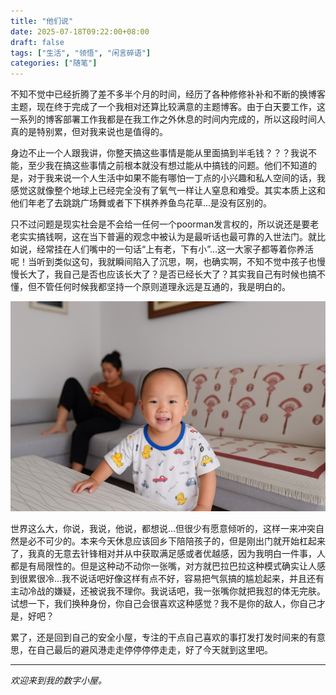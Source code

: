 ```yaml
---
title: "他们说"
date: 2025-07-18T09:22:00+08:00
draft: false
tags: ["生活", "领悟", "闲言碎语"]
categories: ["随笔"]
---
```


不知不觉中已经折腾了差不多半个月的时间，经历了各种修修补补和不断的换博客主题，现在终于完成了一个我相对还算比较满意的主题博客。由于白天要工作，这一系列的博客部署工作我都是在我工作之外休息的时间内完成的，所以这段时间人真的是特别累，但对我来说也是值得的。

身边不止一个人跟我讲，你整天搞这些事情是能从里面搞到半毛钱？？？我说不能，至少我在搞这些事情之前根本就没有想过能从中搞钱的问题。他们不知道的是，对于我来说一个人生活中如果不能有哪怕一丁点的小兴趣和私人空间的话，我感觉这就像整个地球上已经完全没有了氧气一样让人窒息和难受。其实本质上这和他们年老了去跳跳广场舞或者下下棋养养鱼鸟花草...是没有区别的。

只不过问题是现实社会是不会给一任何一个poorman发言权的，所以说还是要老老实实搞钱啊，这在当下普遍的观念中被认为是最听话也最可靠的入世法门。就比如说，经常挂在人们嘴中的一句话“上有老，下有小”...这一大家子都等着你养活呢！当听到类似这句，我就瞬间陷入了沉思，啊，也确实啊，不知不觉中孩子也慢慢长大了，我自己是否也应该长大了？是否已经长大了？其实我自己有时候也搞不懂，但不管任何时候我都坚持一个原则道理永远是互通的，我是明白的。

<img src="/images/myboy.jpg" alt="知不觉中他已经长成了个小大人了">

世界这么大，你说，我说，他说，都想说...但很少有愿意倾听的，这样一来冲突自然是必不可少的。本来今天休息应该回乡下陪陪孩子的，但是刚出门就开始杠起来了，我真的无意去针锋相对并从中获取满足感或者优越感，因为我明白一件事，人都是有局限性的。但是这种动不动你一张嘴，对方就巴拉巴拉这种模式确实让人感到很累很冷...我不说话吧好像这样有点不好，容易把气氛搞的尴尬起来，并且还有主动冷战的嫌疑，还被说我不理你。我说话吧，我一张嘴你就把我怼的体无完肤。试想一下，我们换种身份，你自己会很喜欢这种感觉？我不是你的敌人，你自己才是，好吧？

累了，还是回到自己的安全小屋，专注的干点自己喜欢的事打发打发时间来的有意思，在自己最后的避风港走走停停停停走走，好了今天就到这里吧。

---
_欢迎来到我的数字小屋。_